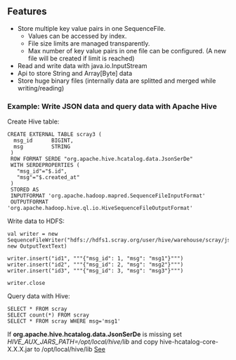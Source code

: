 ## Features
  * Store multiple key value pairs in one SequenceFile.  
     * Values can be accessed by index. 
     * File size limits are managed transparently. 
     * Max number of key value pairs in one file can be configured. (A new file will be created if limit is reached) 
  * Read and write data with java.io.InputStream
  * Api to store String and Array[Byte] data
  * Store huge binary files (internally data are splitted and merged while writing/reading)

### Example: Write JSON data and query data with Apache Hive
  Create Hive table:
  
    CREATE EXTERNAL TABLE scray3 (
      msg_id      BIGINT,
      msg         STRING
     )
     ROW FORMAT SERDE "org.apache.hive.hcatalog.data.JsonSerDe"
     WITH SERDEPROPERTIES (
       "msg_id"="$.id",
       "msg"="$.created_at"
     )
     STORED AS
     INPUTFORMAT 'org.apache.hadoop.mapred.SequenceFileInputFormat'
     OUTPUTFORMAT 'org.apache.hadoop.hive.ql.io.HiveSequenceFileOutputFormat'
  
  Write data to HDFS:

    val writer = new SequenceFileWriter("hdfs://hdfs1.scray.org/user/hive/warehouse/scray/json", new OutputTextText)
      
    writer.insert("id1", """{"msg_id": 1, "msg": "msg1"}""")
    writer.insert("id2", """{"msg_id": 2, "msg": "msg2"}""")
    writer.insert("id3", """{"msg_id": 3, "msg": "msg3"}""")
      
    writer.close

  Query data with Hive:
  
    SELECT * FROM scray
    SELECT count(*) FROM scray
    SELECT * FROM scray WHERE msg='msg1'

  If **org.apache.hive.hcatalog.data.JsonSerDe** is missing set *HIVE_AUX_JARS_PATH=/opt/local/hive/lib* 
  and copy hive-hcatalog-core-X.X.X.jar to /opt/local/hive/lib [See](https://www.cloudera.com/documentation/enterprise/5-3-x/topics/cm_mc_hive_udf.html)


